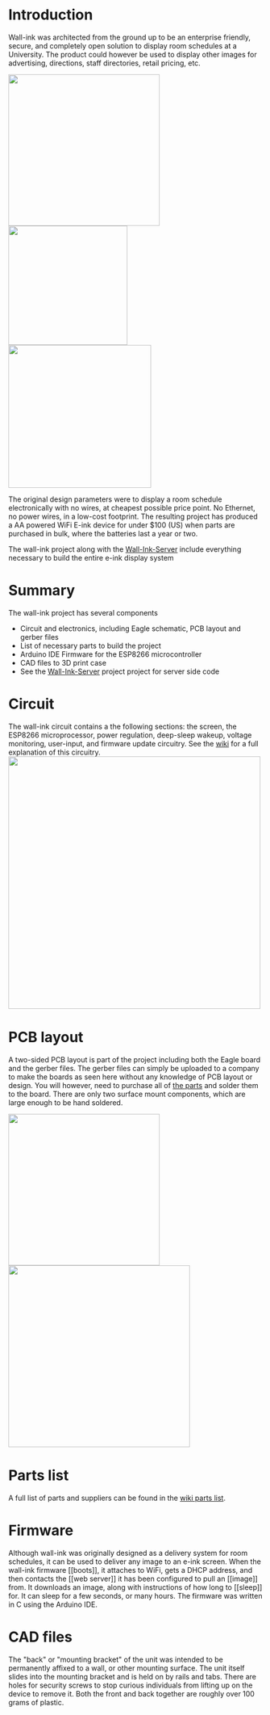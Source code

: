 # Introduction
Wall-ink was architected from the ground up to be an enterprise friendly, secure, and completely open solution to display room schedules at a University.  The product could however be used to display other images for advertising, directions, staff directories, retail pricing, etc.  

<img src="https://i.imgur.com/etozOAa.png" width="300"><img src="https://i.imgur.com/uxgWvmZ.png" width="236"><img src="https://i.imgur.com/bR7Etyk.png" width="283">

The original design parameters were to display a room schedule electronically with no wires, at cheapest possible price point.  No Ethernet, no power wires, in a low-cost footprint.  The resulting project has produced a AA powered WiFi E-ink device for under $100 (US) when parts are purchased in bulk, where the batteries last a year or two.  

The wall-ink project along with the [Wall-Ink-Server](https://github.com/caedm/wall-ink-server) include everything necessary to build the entire e-ink display system 
 
# Summary
The wall-ink project has several components

* Circuit and electronics, including Eagle schematic, PCB layout and gerber files
* List of necessary parts to build the project
* Arduino IDE Firmware for the ESP8266 microcontroller
* CAD files to 3D print case
* See the [Wall-Ink-Server](https://github.com/caedm/wall-ink-server) project project for server side code

# Circuit
The wall-ink circuit contains a the following sections: the screen, the ESP8266 microprocessor, power regulation, deep-sleep wakeup, voltage monitoring, user-input, and firmware update circuitry.  See the [wiki](https://github.com/caedm/wall-ink/wiki/circuit) for a full explanation of this circuitry.
<img src="https://i.imgur.com/yiEXq9H.png" width="500">

# PCB layout
A two-sided PCB layout is part of the project including both the Eagle board and the gerber files.  The gerber files can simply be uploaded to a company to make the boards as seen here without any knowledge of PCB layout or design.  You will however, need to purchase all of [the parts](https://github.com/caedm/wall-ink/wiki/partslist)  and solder them to the board.  There are only two surface mount components, which are large enough to be hand soldered.

<img src="https://i.imgur.com/uxgWvmZ.png" width="300"><img src="https://i.imgur.com/cEBkq4L.png" width="360">

# Parts list
A full list of parts and suppliers can be found in the [wiki parts list](https://github.com/caedm/wall-ink/wiki/partslist).

# Firmware
Although wall-ink was originally designed as a delivery system for room schedules, it can be used to deliver any image to an e-ink screen.  When the wall-ink firmware [[boots]], it attaches to WiFi, gets a DHCP address, and then contacts the [[web server]] it has been configured to pull an [[image]] from.  It downloads an image, along with instructions of how long to [[sleep]] for.  It can sleep for a few seconds, or many hours.  The firmware was written in C using the Arduino IDE.

# CAD files
The "back" or "mounting bracket" of the unit was intended to be permanently affixed to a wall, or other mounting surface.  The unit itself slides into the mounting bracket and is held on by rails and tabs.  There are holes for security screws to stop curious individuals from lifting up on the device to remove it.  Both the front and back together are roughly over 100 grams of plastic.
